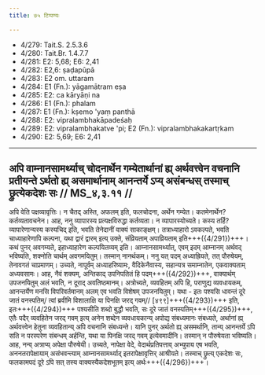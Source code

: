 ```yaml
---
title: ७५ टिप्पण्यः

---
```

- 4/279: Tait.S. 2.5.3.6
- 4/280: Tait.Br. 1.4.7.7
- 4/281: E2: 5,68; E6: 2,41
- 4/282: E2,6: ṣaḍapūpā
- 4/283: E2 om. uttaram
- 4/284: E1 (Fn.): yāgamātram eṣa
- 4/285: E2: ca kāryāṇi na
- 4/286: E1 (Fn.): phalam
- 4/287: E1 (Fn.): kṣemo 'yaṃ panthā
- 4/288: E2: vipralambhakāpadeśaḥ
- 4/289: E2: vipralambhakatve 'pi; E2 (Fn.): vipralambhakakartṛkam
- 4/290: E2: 5,69; E6: 2,41

____________________________________________


## अपि वाम्नानसामर्थ्याच् चोदनार्थेन गम्येतार्थानां ह्य् अर्थवत्त्वेन वचनानि प्रतीयन्ते ऽर्थतो ह्य् असमार्थानाम् आनन्तर्ये ऽप्य् असंबन्धस् तस्माच् छ्रुत्येकदेशः सः // MS_४,३.११ //

अपि वेति पक्षव्यावृत्तिः। न चैतद् अस्ति, अफलम् इति, फलचोदना, अर्थेन गम्येत। कतमेनार्थेन? कर्तव्यतावचनेन। आह, ननु व्यापारस्य प्रत्यक्षविरुद्धा कर्तव्यता। न व्यापारस्योच्यते। कस्य तर्हि? व्यापारेणान्यस्य कस्यचिद् इति, भवति तेनेदानीं वाक्यं साकाङ्क्षम्। तत्राध्याहारो ऽवकल्पते, भवति चाध्याहारेणापि कल्पना, यथा द्वारं द्वारम् इत्य् उक्ते, संव्रियताम् अपाव्रियताम् इति+++({4/291})+++। कथं पुनर् अवगम्यते, इहाध्याहारेण कल्पयितव्यम् इति। आम्नानसामर्थ्यात्, एवम् इदम् आम्नानम् अर्थवद् भविष्यति, शक्नोति चार्थम् अवगमयितुम्। तस्मान् नानर्थकम्।
ननु यत् पदम् अध्याह्रियते, तत् पौरुषेयम्, तेनावगतं चाप्रमाणम्। उच्यते, नापूर्वम् अध्याहरिष्यामः, वैदिकेनैवास्य, सहान्यत्र समाम्नातेन, एकवाक्यताम् अध्यवसामः। आह, नैवं शक्यम्, अन्तिकाद् उपनिपतितं हि पदम्+++({4/292})+++, वाक्यार्थम् उपजनयितुम् अलं भवति, न दूराद् अवतिष्ठमानम्। अत्रोच्यते, व्यवहितम् अपि हि, पराणुद्य व्यवधायकम्, आनन्तर्येण मनसि विपरिवर्तमानम् अलम् एव भवति विशेषम् उपजनयितुम्। यथा -
इतः पश्यसि धावन्तं दूरे जातं वनस्पतिम्/
त्वां ब्रवीमि विशालाक्षि या पिनक्षि जरद् गवम्// [४९९]+++({4/293})+++ इति, इतः+++({4/294})+++ पश्यसीति शब्दो बुद्धौ भवति, सः दूरे जातं वनस्पतिम्+++({4/295})+++, एतैः पदैर् व्यवहितेन जरद् गवम् इत्य् अनेन शब्देन व्यवधायकान्य् अपोद्य संबध्यमानः संबध्यते, अर्थानां ह्य् अर्थवत्त्वेन हेतुना व्यवहितान्य् अपि वचनानि संबध्यन्ते। यानि पुनर् अर्थतो ह्य् असमर्थानि, तान्य् आनन्तर्ये ऽपि सति न परस्परेण संबन्धम् अर्हन्ति, यथा या पिनक्षि जरद् गवम् इत्येवमादीनि। तस्मान् न पौरुषेयता भविष्यति। आह, नन्व् अत्राप्य् अपेक्षा पौरुषेयी। उच्यते, नापेक्षा वेदे, वेदार्थप्रतिपत्ताव् अभ्युपाय एष भवति, अननतरापेक्षायाम् असंभवन्त्याम् आम्नानसामर्थ्याद् इतरापेक्षावृत्तिर् आश्रीयते। तस्माच् छ्रुत्य् एकदेशः सः, फलकामपदं दूरे ऽपि सत् तस्य वाक्यस्यैकदेशभूतम् इत्य् अर्थः+++({4/296})+++।
